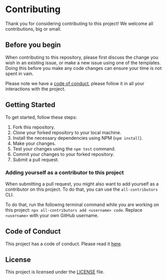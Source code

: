# Contributing

Thank you for considering contributing to this project! We welcome all contributions, big or small.

## Before you begin

When contributing to this repository, please first discuss the change you wish in an existing issue, or make a new issue using one of the templates. Doing this before you make any code changes can ensure your time is not spent in vain.

Please note we have a [code of conduct](CODE_OF_CONDUCT.md), please follow it in all your interactions with the project.

## Getting Started

To get started, follow these steps:

1. Fork this repository.
2. Clone your forked repository to your local machine.
3. Install the necessary dependencies using NPM (`npm install`).
4. Make your changes.
5. Test your changes using the `npm test` command.
6. Commit your changes to your forked repository.
7. Submit a pull request.

### Adding yourself as a contributor to this project

When submitting a pull request, you might also want to add yourself as a contributor on this project. To do that, you can use the `all-contributors` CLI.

To do that, run the following terminal command while you are working on this project: `npx all-contributors add <username> code`. Replace `<username>` with your own GitHub username.

## Code of Conduct

This project has a code of conduct. Please read it [here](CODE_OF_CONDUCT.md).

## License

This project is licensed under the [LICENSE](LICENSE) file.
